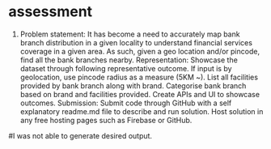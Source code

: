 # assessment

1) Problem statement: It has become a need to accurately map bank branch distribution in a given locality to understand financial services coverage in a given area. As such, given a geo location and/or pincode, find all the bank branches nearby. Representation: Showcase the dataset through following representative outcome. If input is by geolocation, use pincode radius as a measure (5KM ~). List all facilities provided by bank branch along with brand. Categorise bank branch based on brand and facilities provided. Create APIs and UI to showcase outcomes. Submission: Submit code through GitHub with a self explanatory readme.md file to describe and run solution. Host solution in any free hosting pages such as Firebase or GitHub.


#I was not able to generate desired output.
